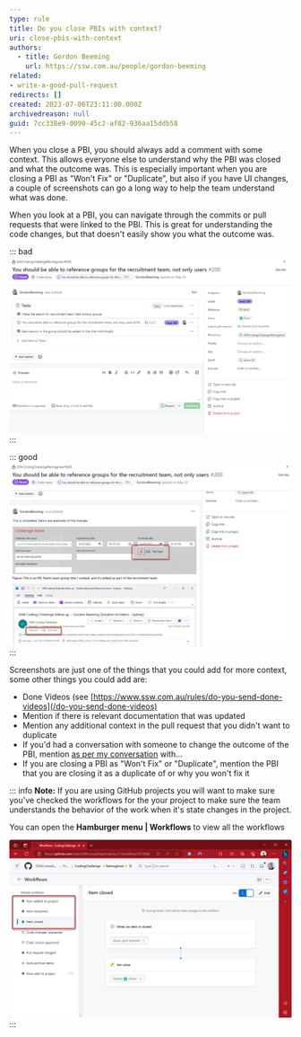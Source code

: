 ```yaml
---
type: rule
title: Do you close PBIs with context?
uri: close-pbis-with-context
authors:
  - title: Gordon Beeming
    url: https://ssw.com.au/people/gordon-beeming
related:
- write-a-good-pull-request
redirects: []
created: 2023-07-06T23:11:00.000Z
archivedreason: null
guid: 7cc338e9-0090-45c2-af82-936aa15ddb58
---
```

  
When you close a PBI, you should always add a comment with some context. This allows everyone else to understand why the PBI was closed and what the outcome was. This is especially important when you are closing a PBI as "Won't Fix" or "Duplicate", but also if you have UI changes, a couple of screenshots can go a long way to help the team understand what was done.

<!--endintro-->

When you look at a PBI, you can navigate through the commits or pull requests that were linked to the PBI. This is great for understanding the code changes, but that doesn't easily show you what the outcome was.

::: bad  
![Figure: Bad example - This PBI is closed with no context around changes made](/rules/close-pbis-with-context/closing-pbis-without-context.jpg)
:::

::: good  
![Figure: Good example - This PBI informs the team that the work is complete and contains some examples of what the changes look like](/rules/close-pbis-with-context/closing-pbis-with-context.jpg)  
:::

Screenshots are just one of the things that you could add for more context, some other things you could add are:

* Done Videos (see [https://www.ssw.com.au/rules/do-you-send-done-videos](/do-you-send-done-videos)
* Mention if there is relevant documentation that was updated
* Mention any additional context in the pull request that you didn't want to duplicate
* If you'd had a conversation with someone to change the outcome of the PBI, mention [as per my conversation](/as-per-our-conversation-emails/) with...
* If you are closing a PBI as "Won't Fix" or "Duplicate", mention the PBI that you are closing it as a duplicate of or why you won't fix it

::: info
**Note:** If you are using GitHub projects you will want to make sure you've checked the workflows for the your project to make sure the team understands the behavior of the work when it's state changes in the project.

You can open the **Hamburger menu | Workflows** to view all the workflows

![Figure: For issues specifically it's recommended you have these workflows configured and enabled](/rules/close-pbis-with-context/project-workflows.jpg)
:::

